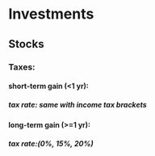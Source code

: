 # Investments

## Stocks
### Taxes:
#### short-term gain (<1 yr):
##### tax rate: same with income tax brackets
#### long-term gain (>=1 yr):
##### tax rate:(0%, 15%, 20%)

